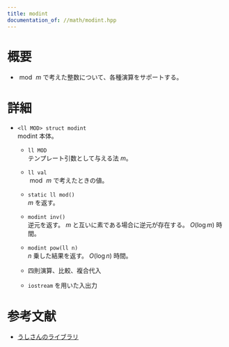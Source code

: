 ```yaml
---
title: modint
documentation_of: //math/modint.hpp
---
```


# 概要
- $\bmod\,m$ で考えた整数について、各種演算をサポートする。

# 詳細
- `<ll MOD> struct modint`  
    modint 本体。

    - `ll MOD`  
        テンプレート引数として与える法 $m$。

    - `ll val`  
        $\bmod\,m$ で考えたときの値。

    - `static ll mod()`  
        $m$ を返す。

    - `modint inv()`  
        逆元を返す。 $m$ と互いに素である場合に逆元が存在する。 $O(\log m)$ 時間。

    - `modint pow(ll n)`  
        $n$ 乗した結果を返す。 $O(\log n)$ 時間。

    - 四則演算、比較、複合代入

    - `iostream` を用いた入出力


# 参考文献
- [うしさんのライブラリ](https://ei1333.github.io/library/math/combinatorics/mod-int.cpp)